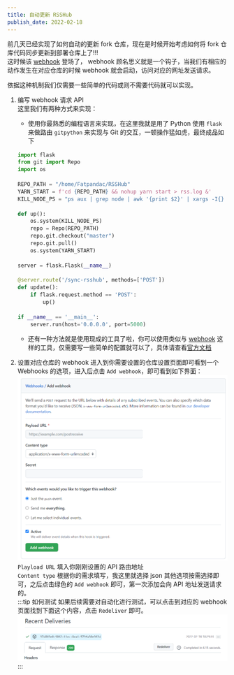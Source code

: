 ```yaml
---
title: 自动更新 RSSHub
publish_date: 2022-02-18
---
```


前几天已经实现了如何自动的更新 fork 仓库，现在是时候开始考虑如何将 fork 仓库代码同步更新到部署仓库上了!!!  
这时候该 [webhook](https://docs.github.com/en/developers/webhooks-and-events/webhooks/about-webhooks) 登场了， webhook 顾名思义就是一个钩子，当我们有相应的动作发生在对应仓库的时候 webhook 就会启动，访问对应的网址发送请求。  

<!-- more -->

依据这种机制我们仅需要一些简单的代码或则不需要代码就可以实现。  

1. 编写 webhook 请求 API  
    这里我们有两种方式来实现：
    - 使用你最熟悉的编程语言来实现，在这里我就是用了 Python 
    使用 `flask` 来做路由 `gitpython` 来实现与 Git 的交互，一顿操作猛如虎，最终成品如下  
    ```Python
    import flask
    from git import Repo
    import os

    REPO_PATH = "/home/Fatpandac/RSSHub"
    YARN_START = f'cd {REPO_PATH} && nohup yarn start > rss.log &'
    KILL_NODE_PS = "ps aux | grep node | awk '{print $2}' | xargs -I{} kill -9 {}"

    def up():
        os.system(KILL_NODE_PS)
        repo = Repo(REPO_PATH)
        repo.git.checkout("master")
        repo.git.pull()
        os.system(YARN_START)

    server = flask.Flask(__name__)

    @server.route('/sync-rsshub', methods=['POST'])
    def update():
        if flask.request.method == 'POST':
            up()

    if __name__ == '__main__':
        server.run(host='0.0.0.0', port=5000)
    ```
    - 还有一种方法就是使用现成的工具了啦，你可以使用类似与 [webhook](https://github.com/adnanh/webhook) 这样的工具，仅需要写一些简单的配置就可以了，具体请查看[官方文档](https://github.com/adnanh/webhook#readme)

2. 设置对应仓库的 webhook
进入到你需要设置的仓库设置页面即可看到一个 Webhooks 的选项，进入后点击 `Add webhook`，即可看到如下界面：  
![Add webhook 界面](/images/gaVNfQHMXT426Ob.png)
`Playload URL` 填入你刚刚设置的 API 路由地址  
`Content type` 根据你的需求填写，我这里就选择 json
其他选项按需选择即可，之后点击绿色的 `Add webhook` 即可，第一次添加会向 API 地址发送请求的。  
:::tip 如何测试
如果后续需要对自动化进行测试，可以点击到对应的 webhook 页面找到下面这个内容，点击 `Redeliver` 即可。
![Deliveries 界面](/images/I9tTfKNjv2usEWZ.png)
:::
